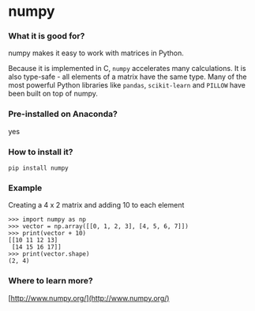 
# numpy

### What it is good for?

numpy makes it easy to work with matrices in Python.

Because it is implemented in C, `numpy` accelerates many calculations. It is also type-safe - all elements of a matrix have the same type. Many of the most powerful Python libraries like `pandas`, `scikit-learn` and `PILLOW` have been built on top of numpy.

### Pre-installed on Anaconda?

yes

### How to install it?

    pip install numpy

### Example

Creating a 4 x 2 matrix and adding 10 to each element

	>>> import numpy as np
	>>> vector = np.array([[0, 1, 2, 3], [4, 5, 6, 7]])
	>>> print(vector + 10)
    [[10 11 12 13]
     [14 15 16 17]]
	>>> print(vector.shape)
    (2, 4)

### Where to learn more?

[http://www.numpy.org/](http://www.numpy.org/)

